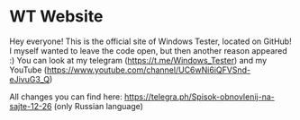 # WT Website
Hey everyone! This is the official site of Windows Tester, located on GitHub! I myself wanted to leave the code open, but then another reason appeared :) You can look at my telegram (https://t.me/Windows_Tester) and my YouTube (https://www.youtube.com/channel/UC6wNi6iQFVSnd-eJivuG3_Q)

All changes you can find here: https://telegra.ph/Spisok-obnovlenij-na-sajte-12-26 (only Russian language)
